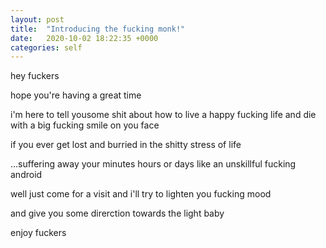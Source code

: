 ```yaml
---
layout: post
title:  "Introducing the fucking monk!"
date:   2020-10-02 18:22:35 +0000
categories: self
---
```

hey fuckers

hope you're having a great time

i'm here to tell yousome shit about how to live a happy fucking life and die with a big fucking smile on you face

if you ever get lost and burried in the shitty stress of life

...suffering away your minutes hours or days like an unskillful fucking android

well just come for a visit and i'll try to lighten you fucking mood

and give you some direrction towards the light baby

enjoy fuckers
